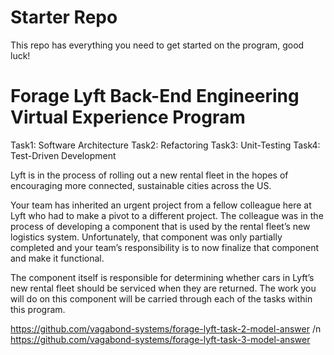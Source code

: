 # Starter Repo
This repo has everything you need to get started on the program, good luck!

# Forage Lyft Back-End Engineering Virtual Experience Program

Task1: Software Architecture 
Task2: Refactoring 
Task3: Unit-Testing 
Task4: Test-Driven Development

Lyft is in the process of rolling out a new rental fleet in the hopes of encouraging more connected, sustainable cities across the US.

Your team has inherited an urgent project from a fellow colleague here at Lyft who had to make a pivot to a different project. The colleague was in the process of developing a component that is used by the rental fleet’s new logistics system. Unfortunately, that component was only partially completed and your team’s responsibility is to now finalize that component and make it functional.

The component itself is responsible for determining whether cars in Lyft’s new rental fleet should be serviced when they are returned. The work you will do on this component will be carried through each of the tasks within this program.


https://github.com/vagabond-systems/forage-lyft-task-2-model-answer /n
https://github.com/vagabond-systems/forage-lyft-task-3-model-answer
